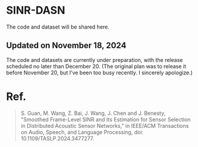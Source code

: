 # SINR-DASN

The code and dataset will be shared here.

## Updated on November 18, 2024

The code and datasets are currently under preparation, with the release scheduled no later than December 20.
(The original plan was to release it before November 20, but I’ve been too busy recently. I sincerely apologize.)

# Ref.
> S. Guan, M. Wang, Z. Bai, J. Wang, J. Chen and J. Benesty, "Smoothed Frame-Level SINR and Its Estimation for Sensor Selection in Distributed Acoustic Sensor Networks," in IEEE/ACM Transactions on Audio, Speech, and Language Processing, doi: 10.1109/TASLP.2024.3477277.
